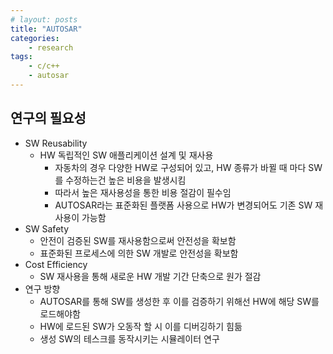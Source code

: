 ```yaml
---
# layout: posts
title: "AUTOSAR"
categories: 
    - research
tags: 
    - c/c++
    - autosar
---
```


## 연구의 필요성

- SW Reusability
  - HW 독립적인 SW 애플리케이션 설계 및 재사용
    - 자동차의 경우 다양한 HW로 구성되어 있고, HW 종류가 바뀔 때 마다 SW를 수정하는건 높은 비용을 발생시킴
    - 따라서 높은 재사용성을 통한 비용 절감이 필수임
    - AUTOSAR라는 표준화된 플랫폼 사용으로 HW가 변경되어도 기존 SW 재사용이 가능함
- SW Safety
  - 안전이 검증된 SW를 재사용함으로써 안전성을 확보함
  - 표준화된 프로세스에 의한 SW 개발로 안전성을 확보함
- Cost Efficiency
  - SW 재사용을 통해 새로운 HW 개발 기간 단축으로 원가 절감
- 연구 방향
  - AUTOSAR를 통해 SW를 생성한 후 이를 검증하기 위해선 HW에 해당 SW를 로드해야함
  - HW에 로드된 SW가 오동작 할 시 이를 디버깅하기 힘듦
  - 생성 SW의 테스크를 동작시키는 시뮬레이터 연구





